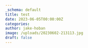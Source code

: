 ```yaml
---
_schema: default
title: test
date: 2023-06-05T00:00:00Z
categories:
author: jake-hoban
image: /uploads/20230602-213113.jpg
draft: false
---
```

